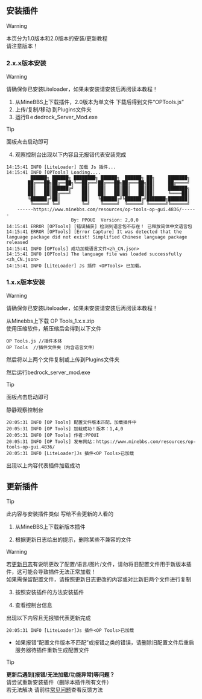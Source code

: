 ## 安装插件
> [!warning]
> 本页分为1.0版本和2.0版本的安装/更新教程   
> 请注意版本！

### 2.x.x版本安装   
> [!warning]
> 请确保你已安装Liteloader，如果未安装请安装后再阅读本教程！    

1. 从MineBBS上下载插件，2.0版本为单文件
下载后得到文件“OPTools.js”  
2. 上传/复制/移动 到Plugins文件夹
3. 运行B e dedrock_Server_Mod.exe   
> [!TIP]
> 面板点击启动即可

4. 观察控制台出现以下内容且无报错代表安装完成
```log
14:15:41 INFO [LiteLoader] 加载 Js 插件...
14:15:41 INFO [OPTools] Loading....
         ██████╗ ██████╗ ████████╗ ██████╗  ██████╗ ██╗     ███████╗
        ██╔═══██╗██╔══██╗╚══██╔══╝██╔═══██╗██╔═══██╗██║     ██╔════╝
        ██║   ██║██████╔╝   ██║   ██║   ██║██║   ██║██║     ███████╗
        ██║   ██║██╔═══╝    ██║   ██║   ██║██║   ██║██║     ╚════██║
        ╚██████╔╝██║        ██║   ╚██████╔╝╚██████╔╝███████╗███████║
         ╚═════╝ ╚═╝        ╚═╝    ╚═════╝  ╚═════╝ ╚══════╝╚══════╝
    ------https://www.minebbs.com/resources/op-tools-op-gui.4836/------
                        By: PPOUI  Version: 2,0,0
14:15:41 ERROR [OPTools] [错误捕获] 检测到语言包不存在！ 已释放简体中文语言包
14:15:41 ERROR [OPTools] [Error Capture] It was detected that the language package did not exist! Simplified Chinese language package released
14:15:41 INFO [OPTools] 成功加载语言文件<zh_CN.json>
14:15:41 INFO [OPTools] The language file was loaded successfully <zh_CN.json>
14:15:41 INFO [LiteLoader] Js 插件 <OPTools> 已加载。
``` 

### 1.x.x版本安装
> [!warning]
> 请确保你已安装Liteloader，如果未安装请安装后再阅读本教程！    

从Minebbs上下载 OP Tools_1.x.x.zip  
使用压缩软件，解压缩后会得到以下文件  
```文件
OP Tools.js //插件本体
OP Tools  //插件文件夹（内含语言文件）
```
然后将以上两个文件复制或上传到Plugins文件夹

然后运行bedrock_server_mod.exe
> [!TIP]
> 面板点击启动即可

静静观察控制台
```log
20:05:31 INFO [OP Tools] 配置文件版本匹配，加载插件中
20:05:31 INFO [OP Tools] 加载成功！版本：1,4,0
20:05:31 INFO [OP Tools] 作者:PPOUI
20:05:31 INFO [OP Tools] 发布网站：https://www.minebbs.com/resources/op-tools-op-gui.4836/
20:05:31 INFO [LiteLoader]Js 插件<OP Tools>已加载
```
出现以上内容代表插件加载成功

## 更新插件

> [!tip]
> 此内容与安装插件类似
> 写给不会更新的人看的

1. 从MineBBS上下载新版本插件

2. 根据更新日志给出的提示，删除某些不兼容的文件

> [!warning]
> 若[更新日志](./md/Update.md)有说明更改了配置/语言/图片/文件，请勿将旧配置文件用于新版本插件，这可能会导致插件无法正常加载！   
> 如果需保留配置文件，请按照更新日志更改的内容或对比新旧两个文件进行复制  

3. 按照安装插件的方法安装插件

4. 查看控制台信息

出现以下内容且无报错代表更新完成

```log
20:05:31 INFO [LiteLoader]Js 插件<OP Tools>已加载
```

- 如果报错“配置文件版本不匹配”或报错之类的错误，请删除旧配置文件后重启服务器待插件重新生成配置文件


> [!tip]
> **更新后遇到[报错/无法加载/功能异常]等问题？**  
> 请尝试重新安装插件（删除本插件所有文件）  
> 若无法解决 请前往[常见问题](./md/QA.md)查看反馈方法